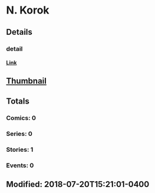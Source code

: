 # N.  Korok 
## Details
### detail
#### [Link](http://marvel.com/comics/creators/7519/n_korok?utm_campaign=apiRef&utm_source=225578a89fc76f3d20fbffda5d17a88d)
## [Thumbnail](http://i.annihil.us/u/prod/marvel/i/mg/b/40/image_not_available.jpg)
## Totals
### Comics: 0
### Series: 0
### Stories: 1
### Events: 0
## Modified: 2018-07-20T15:21:01-0400